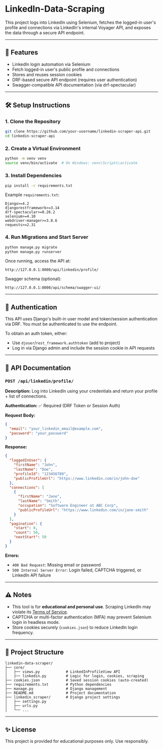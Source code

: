 # LinkedIn-Data-Scraping

This project logs into LinkedIn using Selenium, fetches the logged-in user's profile and connections via LinkedIn's internal Voyager API, and exposes the data through a secure API endpoint.

---

## 📆 Features

* LinkedIn login automation via Selenium
* Fetch logged-in user's public profile and connections
* Stores and reuses session cookies
* DRF-based secure API endpoint (requires user authentication)
* Swagger-compatible API documentation (via drf-spectacular)

---

## 🛠️ Setup Instructions

### 1. Clone the Repository

```bash
git clone https://github.com/your-username/linkedin-scraper-api.git
cd linkedin-scraper-api
```

### 2. Create a Virtual Environment

```bash
python -m venv venv
source venv/bin/activate  # On Windows: venv\Scripts\activate
```

### 3. Install Dependencies

```bash
pip install -r requirements.txt
```

Example `requirements.txt`:

```
Django>=4.2
djangorestframework>=3.14
drf-spectacular>=0.26.2
selenium>=4.10
webdriver-manager>=3.8.6
requests>=2.31
```

### 4. Run Migrations and Start Server

```bash
python manage.py migrate
python manage.py runserver
```

Once running, access the API at:

```
http://127.0.0.1:8000/api/linkedin/profile/
```

Swagger schema (optional):

```
http://127.0.0.1:8000/api/schema/swagger-ui/
```

---

## 🔐 Authentication

This API uses Django's built-in user model and token/session authentication via DRF. You must be authenticated to use the endpoint.

To obtain an auth token, either:

* Use `djoser`/`rest_framework.authtoken` (add to project)
* Log in via Django admin and include the session cookie in API requests

---

## 📘️ API Documentation

### `POST /api/linkedin/profile/`

**Description:**
Log into LinkedIn using your credentials and return your profile + list of connections.

**Authentication:**
✅ Required (DRF Token or Session Auth)

**Request Body:**

```json
{
  "email": "your_linkedin_email@example.com",
  "password": "your_password"
}
```

**Response:**

```json
{
  "loggedInUser": {
    "firstName": "John",
    "lastName": "Doe",
    "profileId": "123456789",
    "publicProfileUrl": "https://www.linkedin.com/in/john-doe"
  },
  "connections": [
    {
      "firstName": "Jane",
      "lastName": "Smith",
      "occupation": "Software Engineer at ABC Corp",
      "publicProfileUrl": "https://www.linkedin.com/in/jane-smith"
    }
  ],
  "pagination": {
    "start": 0,
    "count": 50,
    "nextStart": 50
  }
}
```

**Errors:**

* `400 Bad Request`: Missing email or password
* `500 Internal Server Error`: Login failed, CAPTCHA triggered, or LinkedIn API failure

---

## ⚠️ Notes

* This tool is for **educational and personal use**. Scraping LinkedIn may violate its [Terms of Service](https://www.linkedin.com/legal/user-agreement).
* CAPTCHA or multi-factor authentication (MFA) may prevent Selenium login in headless mode.
* Store cookies securely (`cookies.json`) to reduce LinkedIn login frequency.

---

## 📁 Project Structure

```
linkedin-data-scraper/
├── core/
│   ├── views.py            # LinkedInProfileView API
│   ├── linkedin.py         # Logic for login, cookies, scraping
├── cookies.json            # Saved session cookies (auto-created)
├── requirements.txt        # Python dependencies
├── manage.py               # Django management
├── README.md               # Project documentation
├── linkedin_scraper/       # Django project settings
│   ├── settings.py
│   ├── urls.py
│   └── ...
```

---

## ✨ License

This project is provided for educational purposes only. Use responsibly.
